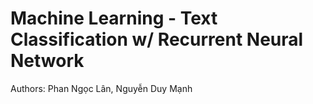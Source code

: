 # Machine Learning - Text Classification w/ Recurrent Neural Network

Authors: Phan Ngọc Lân, Nguyễn Duy Mạnh
